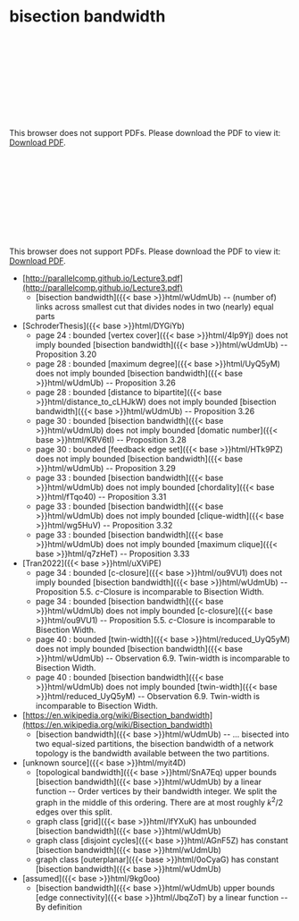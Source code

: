 # bisection bandwidth




<object data="../local_wUdmUb.pdf" type="application/pdf" width="100%" height="480px"><embed src="../local_wUdmUb.pdf"><p>This browser does not support PDFs. Please download the PDF to view it: <a href="../local_wUdmUb.pdf">Download PDF</a>.</p></embed></object>


<object data="../inclusions_wUdmUb.pdf" type="application/pdf" width="100%" height="480px"><embed src="../inclusions_wUdmUb.pdf"><p>This browser does not support PDFs. Please download the PDF to view it: <a href="../inclusions_wUdmUb.pdf">Download PDF</a>.</p></embed></object>

*  [http://parallelcomp.github.io/Lecture3.pdf](http://parallelcomp.github.io/Lecture3.pdf)
    * [bisection bandwidth]({{< base >}}html/wUdmUb) -- (number of) links across smallest cut that divides nodes in two (nearly) equal parts
*  [SchroderThesis]({{< base >}}html/DYGiYb)
    * page 24 : bounded [vertex cover]({{< base >}}html/4lp9Yj) does not imply bounded [bisection bandwidth]({{< base >}}html/wUdmUb) -- Proposition 3.20
    * page 28 : bounded [maximum degree]({{< base >}}html/UyQ5yM) does not imply bounded [bisection bandwidth]({{< base >}}html/wUdmUb) -- Proposition 3.26
    * page 28 : bounded [distance to bipartite]({{< base >}}html/distance_to_cLHJkW) does not imply bounded [bisection bandwidth]({{< base >}}html/wUdmUb) -- Proposition 3.26
    * page 30 : bounded [bisection bandwidth]({{< base >}}html/wUdmUb) does not imply bounded [domatic number]({{< base >}}html/KRV6tI) -- Proposition 3.28
    * page 30 : bounded [feedback edge set]({{< base >}}html/HTk9PZ) does not imply bounded [bisection bandwidth]({{< base >}}html/wUdmUb) -- Proposition 3.29
    * page 33 : bounded [bisection bandwidth]({{< base >}}html/wUdmUb) does not imply bounded [chordality]({{< base >}}html/fTqo40) -- Proposition 3.31
    * page 33 : bounded [bisection bandwidth]({{< base >}}html/wUdmUb) does not imply bounded [clique-width]({{< base >}}html/wg5HuV) -- Proposition 3.32
    * page 33 : bounded [bisection bandwidth]({{< base >}}html/wUdmUb) does not imply bounded [maximum clique]({{< base >}}html/q7zHeT) -- Proposition 3.33
*  [Tran2022]({{< base >}}html/uXViPE)
    * page 34 : bounded [c-closure]({{< base >}}html/ou9VU1) does not imply bounded [bisection bandwidth]({{< base >}}html/wUdmUb) -- Proposition 5.5. $c$-Closure is incomparable to Bisection Width.
    * page 34 : bounded [bisection bandwidth]({{< base >}}html/wUdmUb) does not imply bounded [c-closure]({{< base >}}html/ou9VU1) -- Proposition 5.5. $c$-Closure is incomparable to Bisection Width.
    * page 40 : bounded [twin-width]({{< base >}}html/reduced_UyQ5yM) does not imply bounded [bisection bandwidth]({{< base >}}html/wUdmUb) -- Observation 6.9. Twin-width is incomparable to Bisection Width.
    * page 40 : bounded [bisection bandwidth]({{< base >}}html/wUdmUb) does not imply bounded [twin-width]({{< base >}}html/reduced_UyQ5yM) -- Observation 6.9. Twin-width is incomparable to Bisection Width.
*  [https://en.wikipedia.org/wiki/Bisection_bandwidth](https://en.wikipedia.org/wiki/Bisection_bandwidth)
    * [bisection bandwidth]({{< base >}}html/wUdmUb) -- ... bisected into two equal-sized partitions, the bisection bandwidth of a network topology is the bandwidth available between the two partitions.
*  [unknown source]({{< base >}}html/myit4D)
    * [topological bandwidth]({{< base >}}html/SnA7Eq) upper bounds [bisection bandwidth]({{< base >}}html/wUdmUb) by a linear function -- Order vertices by their bandwidth integer. We split the graph in the middle of this ordering. There are at most roughly $k^2/2$ edges over this split.
    * graph class [grid]({{< base >}}html/lfYXuK) has unbounded [bisection bandwidth]({{< base >}}html/wUdmUb)
    * graph class [disjoint cycles]({{< base >}}html/AGnF5Z) has constant [bisection bandwidth]({{< base >}}html/wUdmUb)
    * graph class [outerplanar]({{< base >}}html/0oCyaG) has constant [bisection bandwidth]({{< base >}}html/wUdmUb)
*  [assumed]({{< base >}}html/9kg0oo)
    * [bisection bandwidth]({{< base >}}html/wUdmUb) upper bounds [edge connectivity]({{< base >}}html/JbqZoT) by a linear function -- By definition